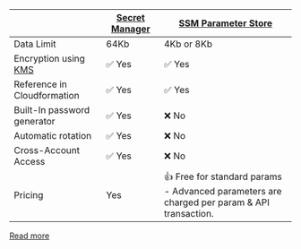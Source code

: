
|                                   | [Secret Manager](AWSSecretsManager.md) | [SSM Parameter Store](AWSSystemManager.md)                                                       |
|-----------------------------------|----------------------------------------|--------------------------------------------------------------------------------------------------|
| Data Limit                        | 64Kb                                   | 4Kb or 8Kb                                                                                       |
| Encryption using [KMS](AWSKMS.md) | :white_check_mark: Yes                 | :white_check_mark: Yes                                                                           |
| Reference in Cloudformation       | :white_check_mark: Yes                 | :white_check_mark: Yes                                                                           |
| Built-In password generator       | :white_check_mark: Yes                 | :x: No                                                                                           |
| Automatic rotation                | :white_check_mark: Yes                 | :x: No                                                                                           |
| Cross-Account Access              | :white_check_mark: Yes                 | :x: No                                                                                           |
| Pricing                           | Yes                                    | :+1: Free for standard params<br/>- Advanced parameters are charged per param & API transaction. |

[Read more](https://tutorialsdojo.com/aws-secrets-manager-vs-systems-manager-parameter-store/)
